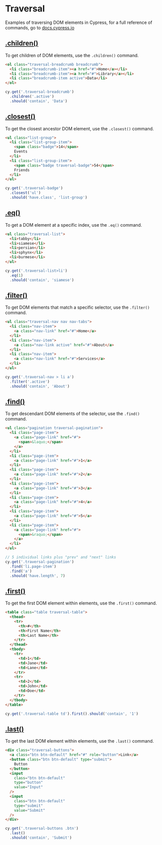 # Traversal

Examples of traversing DOM elements in Cypress, for a full reference of commands, go to [docs.cypress.io](https://on.cypress.io/api)

## [.children()](https://on.cypress.io/children)

To get children of DOM elements, use the `.children()` command.

<!-- fiddle children -->

```html
<ol class="traversal-breadcrumb breadcrumb">
  <li class="breadcrumb-item"><a href="#">Home</a></li>
  <li class="breadcrumb-item"><a href="#">Library</a></li>
  <li class="breadcrumb-item active">Data</li>
</ol>
```

```js
cy.get('.traversal-breadcrumb')
  .children('.active')
  .should('contain', 'Data')
```

<!-- fiddle-end -->

## [.closest()](https://on.cypress.io/closest)

To get the closest ancestor DOM element, use the `.closest()` command.

<!-- fiddle closest -->

```html
<ul class="list-group">
  <li class="list-group-item">
    <span class="badge">14</span>
    Events
  </li>
  <li class="list-group-item">
    <span class="badge traversal-badge">54</span>
    Friends
  </li>
</ul>
```

```js
cy.get('.traversal-badge')
  .closest('ul')
  .should('have.class', 'list-group')
```

<!-- fiddle-end -->

## [.eq()](https://on.cypress.io/eq)

To get a DOM element at a specific index, use the `.eq()` command.

<!-- fiddle eq -->

```html
<ul class="traversal-list">
  <li>tabby</li>
  <li>siamese</li>
  <li>persian</li>
  <li>sphynx</li>
  <li>burmese</li>
</ul>
```

```js
cy.get('.traversal-list>li')
  .eq(1)
  .should('contain', 'siamese')
```

<!-- fiddle-end -->

## [.filter()](https://on.cypress.io/filter)

To get DOM elements that match a specific selector, use the `.filter()` command.

<!-- fiddle filter -->

```html
<ul class="traversal-nav nav nav-tabs">
  <li class="nav-item">
    <a class="nav-link" href="#">Home</a>
  </li>
  <li class="nav-item">
    <a class="nav-link active" href="#">About</a>
  </li>
  <li class="nav-item">
    <a class="nav-link" href="#">Services</a>
  </li>
</ul>
```

```js
cy.get('.traversal-nav > li a')
  .filter('.active')
  .should('contain', 'About')
```

<!-- fiddle-end -->

## [.find()](https://on.cypress.io/find)

To get descendant DOM elements of the selector, use the `.find()` command.

<!-- fiddle find -->

```html
<ul class="pagination traversal-pagination">
  <li class="page-item">
    <a class="page-link" href="#">
      <span>&laquo;</span>
    </a>
  </li>
  <li class="page-item">
    <a class="page-link" href="#">1</a>
  </li>
  <li class="page-item">
    <a class="page-link" href="#">2</a>
  </li>
  <li class="page-item">
    <a class="page-link" href="#">3</a>
  </li>
  <li class="page-item">
    <a class="page-link" href="#">4</a>
  </li>
  <li class="page-item">
    <a class="page-link" href="#">5</a>
  </li>
  <li class="page-item">
    <a class="page-link" href="#">
      <span>&raquo;</span>
    </a>
  </li>
</ul>
```

```js
// 5 individual links plus "prev" and "next" links
cy.get('.traversal-pagination')
  .find('li.page-item')
  .find('a')
  .should('have.length', 7)
```

<!-- fiddle-end -->

## [.first()](https://on.cypress.io/first)

To get the first DOM element within elements, use the `.first()` command.

<!-- fiddle first -->

```html
<table class="table traversal-table">
  <thead>
    <tr>
      <th>#</th>
      <th>First Name</th>
      <th>Last Name</th>
    </tr>
  </thead>
  <tbody>
    <tr>
      <td>1</td>
      <td>Jane</td>
      <td>Lane</td>
    </tr>
    <tr>
      <td>2</td>
      <td>John</td>
      <td>Doe</td>
    </tr>
  </tbody>
</table>
```

```js
cy.get('.traversal-table td').first().should('contain', '1')
```

<!-- fiddle-end -->

## [.last()](https://on.cypress.io/last)

To get the last DOM element within elements, use the `.last()` command.

<!-- fiddle last -->

```html
<div class="traversal-buttons">
  <a class="btn btn-default" href="#" role="button">Link</a>
  <button class="btn btn-default" type="submit">
    Button
  </button>
  <input
    class="btn btn-default"
    type="button"
    value="Input"
  />
  <input
    class="btn btn-default"
    type="submit"
    value="Submit"
  />
</div>
```

```js
cy.get('.traversal-buttons .btn')
  .last()
  .should('contain', 'Submit')
```

<!-- fiddle-end -->
